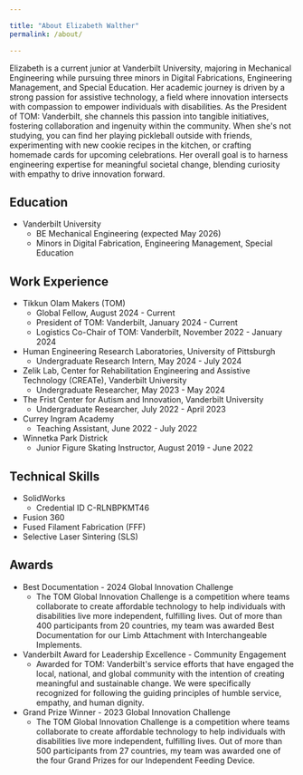 ```yaml
---

title: "About Elizabeth Walther"
permalink: /about/

---
```



Elizabeth is a current junior at Vanderbilt University, majoring in Mechanical Engineering while pursuing three minors in Digital Fabrications, Engineering Management, and Special Education. Her academic journey is driven by a strong passion for assistive technology, a field where innovation intersects with compassion to empower individuals with disabilities. As the President of TOM: Vanderbilt, she channels this passion into tangible initiatives, fostering collaboration and ingenuity within the community. When she's not studying, you can find her playing pickleball outside with friends, experimenting with new cookie recipes in the kitchen, or crafting homemade cards for upcoming celebrations. Her overall goal is to harness engineering expertise for meaningful societal change, blending curiosity with empathy to drive innovation forward.

## Education

* Vanderbilt University
  * BE Mechanical Engineering (expected May 2026) 
  * Minors in Digital Fabrication, Engineering Management, Special Education

## Work Experience

* Tikkun Olam Makers (TOM)
  * Global Fellow, August 2024 - Current
  * President of TOM: Vanderbilt, January 2024 - Current
  * Logistics Co-Chair of TOM: Vanderbilt, November 2022 - January 2024
* Human Engineering Research Laboratories, University of Pittsburgh
  * Undergraduate Research Intern, May 2024 - July 2024
* Zelik Lab, Center for Rehabilitation Engineering and Assistive Technology (CREATe), Vanderbilt University
  * Undergraduate Researcher, May 2023 - May 2024
* The Frist Center for Autism and Innovation, Vanderbilt University
  * Undergraduate Researcher, July 2022 - April 2023
* Currey Ingram Academy
  * Teaching Assistant, June 2022 - July 2022
* Winnetka Park Districk
  * Junior Figure Skating Instructor, August 2019 - June 2022

## Technical Skills

* SolidWorks
  * Credential ID C-RLNBPKMT46
* Fusion 360
* Fused Filament Fabrication (FFF)
* Selective Laser Sintering (SLS)

## Awards 

* Best Documentation - 2024 Global Innovation Challenge
  * The TOM Global Innovation Challenge is a competition where teams collaborate to create affordable technology to help individuals with disabilities live more independent, fulfilling lives. Out of more than 400 participants from 20 countries, my team was awarded Best Documentation for our Limb Attachment with Interchangeable Implements.
* Vanderbilt Award for Leadership Excellence - Community Engagement
  * Awarded for TOM: Vanderbilt's service efforts that have engaged the local, national, and global community with the intention of creating meaningful and sustainable change. We were specifically recognized for following the guiding principles of humble service, empathy, and human dignity.
* Grand Prize Winner - 2023 Global Innovation Challenge
  * The TOM Global Innovation Challenge is a competition where teams collaborate to create affordable technology to help individuals with disabilities live more independent, fulfilling lives. Out of more than 500 participants from 27 countries, my team was awarded one of the four Grand Prizes for our Independent Feeding Device.

